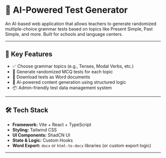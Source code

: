 # 🧪 AI-Powered Test Generator

An AI-based web application that allows teachers to generate randomized multiple-choice grammar tests based on topics like Present Simple, Past Simple, and more. Built for schools and language centers.

---

## 🎯 Key Features

- ✅ Choose grammar topics (e.g., Tenses, Modal Verbs, etc.)
- 🔄 Generate randomized MCQ tests for each topic
- 📄 Download tests as Word documents
- 🧠 AI-powered content generation using structured logic
- 📦 Admin-friendly test data management system

---

## 🛠️ Tech Stack

- **Framework:** Vite + React + TypeScript  
- **Styling:** Tailwind CSS  
- **UI Components:** ShadCN UI  
- **State & Logic:** Custom Hooks  
- **Word Export:** `docx` or `html-to-docx` libraries (or custom export logic)

---
